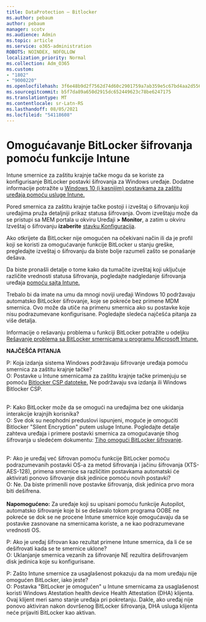 ```yaml
---
title: DataProtection – Bitlocker
ms.author: pebaum
author: pebaum
manager: scotv
ms.audience: Admin
ms.topic: article
ms.service: o365-administration
ROBOTS: NOINDEX, NOFOLLOW
localization_priority: Normal
ms.collection: Adm_O365
ms.custom:
- "1802"
- "9000220"
ms.openlocfilehash: 3f6e48b9d2f7562d74d60c2901759a7ab359e5c67bd4aa2d556d941a41ab680c
ms.sourcegitcommit: b5f7da89a650d2915dc652449623c78be6247175
ms.translationtype: MT
ms.contentlocale: sr-Latn-RS
ms.lasthandoff: 08/05/2021
ms.locfileid: "54118608"
---
```

# <a name="enabling-bitlocker-encryption-with-intune"></a>Omogućavanje BitLocker šifrovanja pomoću funkcije Intune

Intune smernice za zaštitu krajnje tačke mogu da se koriste za konfigurisanje BitLocker postavki šifrovanja za Windows uređaje. Dodatne informacije potražite u [Windows 10 (i kasnijim) postavkama za zaštitu uređaja pomoću usluge Intune.](https://docs.microsoft.com/intune/endpoint-protection-windows-10#windows-encryption)

Pored smernica za zaštitu krajnje tačke postoji i izveštaj o šifrovanju koji uređajima pruža detaljniji prikaz statusa šifrovanja. Ovom izveštaju može da se pristupi sa MEM portala u okviru Uređaji **> Monitor**, a zatim u okviru Izveštaj o šifrovanju **izaberite** [stavku Konfiguracija](https://endpoint.microsoft.com/#blade/Microsoft_Intune_DeviceSettings/DevicesMonitorMenu/encryptionReport).

Ako otkrijete da BitLocker nije omogućen na očekivani način ili da je profil koji se koristi za omogućavanje funkcije BitLocker u stanju greške, pregledajte izveštaj o šifrovanju da biste bolje razumeli zašto se ponašanje dešava.

Da biste pronašli detalje o tome kako da tumačite izveštaj koji uključuje različite vrednosti statusa šifrovanja, pogledajte nadgledanje šifrovanja uređaja [pomoću sajta Intune.](https://docs.microsoft.com/mem/intune/protect/encryption-monitor)

Trebalo bi da imate na umu da mnogi noviji uređaji Windows 10 podržavaju automatsko BitLocker šifrovanje, koje se pokreće bez primene MDM smernica. Ovo može da utiče na primenu smernica ako su postavke koje nisu podrazumevane konfigurisane. Pogledajte sledeća najčešća pitanja za više detalja.

Informacije o rešavanju problema u funkciji BitLocker potražite u odeljku [Rešavanje problema sa BitLocker smernicama u programu Microsoft Intune.](https://docs.microsoft.com/intune/protect/troubleshoot-bitlocker-policies)
 
 
**NAJČEŠĆA PITANJA**

P: Koja izdanja sistema Windows podržavaju šifrovanje uređaja pomoću smernica za zaštitu krajnje tačke?<br>
O: Postavke u Intune smernicama za zaštitu krajnje tačke primenjuju se pomoću [Bitlocker CSP datoteke.](https://docs.microsoft.com/windows/client-management/mdm/bitlocker-csp) Ne podržavaju sva izdanja ili Windows Bitlocker CSP. <br><br>

P: Kako BitLocker može da se omogući na uređajima bez one ukidanja interakcije krajnjih korisnika?<br>
O: Sve dok su neophodni preduslovi ispunjeni, moguće je omogućiti Bitlocker "Silent Encryption" putem usluge Intune. Pogledajte detalje zahteva uređaja i primere postavki smernica za omogućavanje tihog šifrovanja u sledećem dokumentu: [Tiho omogući BitLocker šifrovanje](https://docs.microsoft.com/mem/intune/protect/encrypt-devices#silently-enable-bitlocker-on-devices). <br><br>

P: Ako je uređaj već šifrovan pomoću funkcije BitLocker pomoću podrazumevanih postavki OS-a za metod šifrovanja i jačinu šifrovanja (XTS-AES-128), primena smernice sa različitim postavkama automatski će aktivirati ponovo šifrovanje disk jedinice pomoću novih postavki?<br>
O: Ne. Da biste primenili nove postavke šifrovanja, disk jedinica prvo mora biti dešifrena.<br><br>
**Napomogućeno:** Za uređaje koji su upisani pomoću funkcije Autopilot, automatsko šifrovanje koje bi se dešavalo tokom programa OOBE ne pokreće se dok se ne procene Intune smernice koje omogućavaju da se postavke zasnovane na smernicama koriste, a ne kao podrazumevane vrednosti OS.
 
P: Ako je uređaj šifrovan kao rezultat primene Intune smernica, da li će se dešifrovati kada se te smernice uklone?<br>
O: Uklanjanje smernica vezanih za šifrovanje NE rezultira dešifrovanjem disk jedinica koje su konfigurisane.
 
P: Zašto Intune smernice za usaglašenost pokazuju da na mom uređaju nije omogućen BitLocker, iako jeste?<br>
O: Postavka "BitLocker je omogućen" u Intune smernicama za usaglašenost koristi Windows Atestation health device Health Attestation (DHA) klijenta. Ovaj klijent meri samo stanje uređaja pri pokretanju. Dakle, ako uređaj nije ponovo aktiviran nakon dovršenog BitLocker šifrovanja, DHA usluga klijenta neće prijaviti BitLocker kao aktivan.
 
 